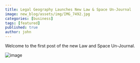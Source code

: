 ```yaml
---
title: Legal Geography Launches New Law & Space Un-Journal
image: new_blog/assets/img/IMG_7492.jpg
categories: [business]
tags: [featured]
published: true
author: john
---
```


Welcome to the first post of the new Law and Space Un-Journal. 

![image](new_blog/assets/img/IMG_7492.jpg)
